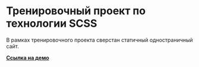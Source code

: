 # Тренировочный проект по технологии SCSS

В рамках тренировочного проекта сверстан статичный одностраничный сайт.

**[Ссылка на демо](https://konstantinovmax.github.io/pre-processing-training/)**